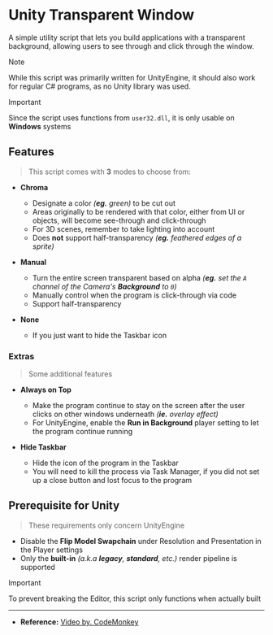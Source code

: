 ﻿# Unity Transparent Window
A simple utility script that lets you build applications with a transparent background, allowing users to see through and click through the window.

> [!Note]
> While this script was primarily written for UnityEngine, it should also work for regular C# programs, as no Unity library was used.

> [!Important]
> Since the script uses functions from `user32.dll`, it is only usable on **Windows** systems

## Features
> This script comes with **3** modes to choose from:

- **Chroma**
    - Designate a color *(**eg.** green)* to be cut out
    - Areas originally to be rendered with that color, either from UI or objects, will become see-through and click-through
    - For 3D scenes, remember to take lighting into account
    - Does **not** support half-transparency *(**eg.** feathered edges of a sprite)*

- **Manual**
    - Turn the entire screen transparent based on alpha *(**eg.** set the `A` channel of the Camera's **Background** to `0`)*
    - Manually control when the program is click-through via code
    - Support half-transparency

- **None**
    - If you just want to hide the Taskbar icon

### Extras
> Some additional features

- **Always on Top**
    - Make the program continue to stay on the screen after the user clicks on other windows underneath *(**ie.** overlay effect)*
    - For UnityEngine, enable the **Run in Background** player setting to let the program continue running

- **Hide Taskbar**
    - Hide the icon of the program in the Taskbar
    - You will need to kill the process via Task Manager, if you did not set up a close button and lost focus to the program

## Prerequisite for Unity
> These requirements only concern UnityEngine

- Disable the **Flip Model Swapchain** under Resolution and Presentation in the Player settings
- Only the **built-in** *(a.k.a **legacy**, **standard**, etc.)* render pipeline is supported

> [!Important]
> To prevent breaking the Editor, this script only functions when actually built

<hr>

- **Reference:** [Video by. CodeMonkey](https://youtu.be/RqgsGaMPZTw?feature=shared)
